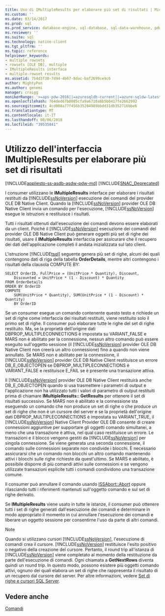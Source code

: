 ```yaml
---
title: Uso di IMultipleResults per elaborare più set di risultati | Microsoft Docs
ms.custom: ''
ms.date: 03/14/2017
ms.prod: sql
ms.prod_service: database-engine, sql-database, sql-data-warehouse, pdw
ms.reviewer: ''
ms.suite: sql
ms.technology: native-client
ms.tgt_pltfrm: ''
ms.topic: reference
helpviewer_keywords:
- multiple rowsets
- rowsets [OLE DB], multiple
- IMultipleResults interface
- multiple-rowset results
ms.assetid: 754d3f30-7d94-4b67-8dac-baf2699ce9c6
author: MightyPen
ms.author: genemi
manager: craigg
monikerRange: '>=aps-pdw-2016||=azuresqldb-current||=azure-sqldw-latest||>=sql-server-2016||=sqlallproducts-allversions||>=sql-server-linux-2017'
ms.openlocfilehash: 764ded67b0085cfa9a6710a8b5b0417fe2662992
ms.sourcegitcommit: 4cd008a77f456b35204989bbdd31db352716bbe6
ms.translationtype: MT
ms.contentlocale: it-IT
ms.lasthandoff: 08/06/2018
ms.locfileid: "39535841"
---
```

# <a name="using-imultipleresults-to-process-multiple-result-sets"></a>Utilizzo dell'interfaccia IMultipleResults per elaborare più set di risultati
[!INCLUDE[appliesto-ss-asdb-asdw-pdw-md](../../includes/appliesto-ss-asdb-asdw-pdw-md.md)]
[!INCLUDE[SNAC_Deprecated](../../includes/snac-deprecated.md)]

  I consumer utilizzano le **IMultipleResults** interface per elaborare i risultati restituiti da [!INCLUDE[ssNoVersion](../../includes/ssnoversion-md.md)] esecuzione dei comandi del provider OLE DB Native Client. Quando la [!INCLUDE[ssNoVersion](../../includes/ssnoversion-md.md)] provider OLE DB Native Client invia un comando per l'esecuzione, [!INCLUDE[ssNoVersion](../../includes/ssnoversion-md.md)] esegue le istruzioni e restituisce i risultati.  
  
 Tutti i risultati ottenuti dall'esecuzione dei comandi devono essere elaborati da un client. Poiché il [!INCLUDE[ssNoVersion](../../includes/ssnoversion-md.md)] esecuzione dei comandi del provider OLE DB Native Client può generare oggetti più set di righe dei risultati, usare il **IMultipleResults** interfaccia per assicurare che il recupero dei dati dell'applicazione completi il andata inizializzata sul lato client.  
  
 L'istruzione [!INCLUDE[tsql](../../includes/tsql-md.md)] seguente genera più set di righe, alcuni dei quali contengono dati di riga della tabella **OrderDetails**, mentre altri contengono i risultati della clausola COMPUTE BY:  
  
```  
SELECT OrderID, FullPrice = (UnitPrice * Quantity), Discount,  
    Discounted = UnitPrice * (1 - Discount) * Quantity  
FROM OrderDetails  
ORDER BY OrderID  
COMPUTE  
    SUM(UnitPrice * Quantity), SUM(UnitPrice * (1 - Discount) * Quantity)  
    BY OrderID  
```  
  
 Se un consumer esegue un comando contenente questo testo e richiede un set di righe come interfaccia dei risultati restituiti, viene restituito solo il primo set di righe. Il consumer può elaborare tutte le righe del set di righe restituito. Ma, se la proprietà dell'origine dati DBPROP_MULTIPLECONNECTIONS è impostata su VARIANT_FALSE e MARS non è abilitato per la connessione, nessun altro comando può essere eseguito sull'oggetto sessione (il [!INCLUDE[ssNoVersion](../../includes/ssnoversion-md.md)] provider OLE DB Native Client non creerà un altro connessione) fino a quando non viene annullato. Se MARS non è abilitato per la connessione, il [!INCLUDE[ssNoVersion](../../includes/ssnoversion-md.md)] provider OLE DB Native Client restituisce un errore DB_E_OBJECTOPEN se DBPROP_MULTIPLECONNECTIONS è VARIANT_FALSE e restituisce E_FAIL se è presente una transazione attiva.  
  
 Il [!INCLUDE[ssNoVersion](../../includes/ssnoversion-md.md)] provider OLE DB Native Client restituirà anche DB_E_OBJECTOPEN quando si usa trasmettere i parametri di output e l'applicazione non ha utilizzato tutti i valori di parametro di output restituiti prima di chiamare **IMultipleResults:: GetResults**  per ottenere il set di risultati successivo. Se MARS non è abilitato e la connessione sta eseguendo un comando che non produce un set di righe o che produce un set di righe che non è un cursore del server e se la proprietà dell'origine dati DBPROP_MULTIPLECONNECTIONS è impostata su VARIANT_TRUE, il [!INCLUDE[ssNoVersion](../../includes/ssnoversion-md.md)] Native Client Provider OLE DB consente di creare connessioni aggiuntive per supportare gli oggetti comando simultanei, a meno che una transazione è attiva, nel qual caso restituisce un errore. Le transazioni e il blocco vengono gestiti da [!INCLUDE[ssNoVersion](../../includes/ssnoversion-md.md)] per singola connessione. Se viene generata una seconda connessione, il comando sulle connessioni separate non condivide i blocchi. È necessario assicurarsi che un comando non blocchi un altro comando mantenendo attivi i blocchi sulle righe richieste da quest'ultimo. Se MARS è abilitato, è possibile disporre di più comandi attivi sulle connessioni e se vengono utilizzate transazioni esplicite tutti i comandi condividono una transazione comune.  
  
 Il consumer può annullare il comando usando [ISSAbort::Abort](../../relational-databases/native-client-ole-db-interfaces/issabort-abort-ole-db.md) oppure rilasciando tutti i riferimenti mantenuti sull'oggetto comando e sul set di righe derivato.  
  
 Se **IMultipleResults** viene usato in tutte le istanze, il consumer può ottenere tutti i set di righe generati dall'esecuzione dei comandi e determinare in modo appropriato il momento in cui annullare l'esecuzione dei comandi e liberare un oggetto sessione per consentirne l'uso da parte di altri comandi.  
  
> [!NOTE]  
>  Quando si utilizzano cursori [!INCLUDE[ssNoVersion](../../includes/ssnoversion-md.md)], l'esecuzione di comandi crea il cursore. [!INCLUDE[ssNoVersion](../../includes/ssnoversion-md.md)] restituisce l'esito positivo o negativo della creazione del cursore. Pertanto, il round trip all'istanza di [!INCLUDE[ssNoVersion](../../includes/ssnoversion-md.md)] viene completato al momento della restituzione da parte dell'esecuzione di comandi. Ogni chiamata a **GetNextRows** diventa quindi un round trip. In questo modo, possono esistere più oggetti comando attivi, ognuno dei quali elabora un set di righe che rappresenta il risultato di un recupero dal cursore del server. Per altre informazioni, vedere [Set di righe e cursori SQL Server](../../relational-databases/native-client-ole-db-rowsets/rowsets-and-sql-server-cursors.md).  
  
## <a name="see-also"></a>Vedere anche  
 [Comandi](../../relational-databases/native-client-ole-db-commands/commands.md)  
  
  
